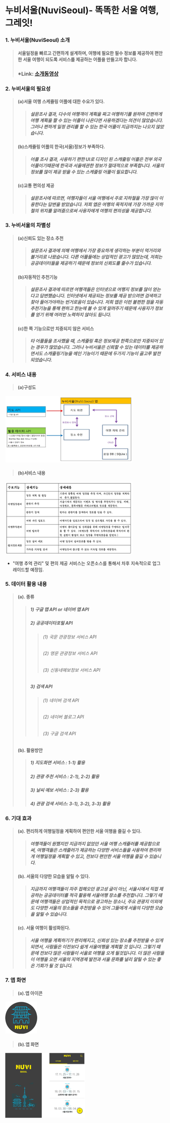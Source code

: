 # 누비서울(NuviSeoul)- 똑똑한 서울 여행, 그레잇!

### 1. 누비서울(NuviSeoul) 소개
>#### 서울일정을 빠르고 간편하게 설계하며, 여행에 필요한 필수 정보를 제공하여 편안한 서울 여행이 되도록 서비스를 제공하는 어플을 만들고자 합니다.   
>### __*Link: [소개동영상](https://www.youtube.com/watch?v=4zZgLq9TfHc)__

### 2. 누비서울의 필요성
>#### (a)서울 여행 스케쥴링 어플에 대한 수요가 있다.
>	>#####  설문조사 결과, 다수의 여행객이 계획을 짜고 여행하기를 원하며 간편하게 여행 계획을 짤 수 있는 어플이 나온다면 사용하겠다는 의견이 많았습니다. 그러나 편하게 일정 관리를 할 수 있는 한국 어플이 지금까지는 나오지 않았습니다.
>#### (b)스캐쥴링 어플의 한국(서울)정보가 부족하다.
>	>#####  어플 조사 결과, 사용하기 편한 UI로 디자인 된 스캐쥴링 어플은 전부 외국어플이기때문에 한국과 서울에관한 정보가 절대적으로 부족합니다. 서울의 정보를 많이 제공 받을 수 있는 스케줄링 어플이 필요합니다. 
>#### (c)교통 편의성 제공
>	>#####  설문조사에 따르면, 여행자들이 서울 여행에서 주로 지하철을 가장 많이 이용한다는 답변을 받았습니다. 저희 앱은 여행의 목적지에 가장 가까운 지하철의 위치를 알려줌으로써 사용자에게 여행의 편의성을 제공합니다.

### 3. 누비서울의 차별성
>#### (a)신뢰도 있는 장소 추천
>	>#####  설문조사 결과에 의해 여행에서 가장 중요하게 생각하는 부분이 먹거리와 볼거리로 나왔습니다. 다른 어플들에는 상업적인 광고가 많았는데, 저희는 공공데이터들을 제공하기 때문에 정보의 신뢰도를 줄수가 있습니다.
>#### (b)자동적인 추천기능
>	>#####  설문조사 결과에 따르면 여행객들은 인터넷으로 여행지 정보를 많이 얻는다고 답변했습니다. 인터넷에서 제공되는 정보를 제공 받으려면 검색하고 찾아 들어가야하는 번거로움이 있습니다. 저희 앱은 이런 불편한 점을 자동추천기능을 통해 편하고 한눈에 볼 수 있게 알려주기 때문에 사용자가 정보를 얻기 위해 여러번 노력하지 않아도 됩니다.
>#### (c)한 쪽 기능으로만 치중되지 않은 서비스 
>	>#####  타 어플들을 조사했을 때, 스케쥴링 혹은 정보제공 한쪽으로만 치중되어 있는 경우가 많았습니다. 그러나 누비서울은 신뢰할 수 있는 데이터를 제공하면서도 스캐쥴링기능을 메인 기능이기 때문에 두가지 기능이 골고루 발전되었습니다. 

### 4. 서비스 내용
>#### (a)구성도
<img width="80%" height="80%" src="/ReadMe.Image/structure.jpg"></img>
>#### (b)서비스 내용
<img width="80%" height="80%" src="/ReadMe.Image/contents.jpg"></img>
 * "여행 추억 관리" 및 편의 제공 서비스는 오픈소스를 통해서 차후 지속적으로 업그레이드할 예정임.

###  5. 데이터 활용 내용
>#### (a). 종류
>	>#####  1) 구글 맵 API or 네이버 맵 API 
>	>#####  2) 공공데이타포털 API 
>	>	>######  (1) 국문 관광정보 서비스 API
>	>	>######  (2) 영문 관광정보 서비스 API   
>	>	>######  (3) 신동네예보정보 서비스 API
>	>#####  3) 검색 API 
>	>	>######  (1) 네이버 검색 API 
>	>	>######  (2) 네이버 블로그 API
>	>	>######  (3) 구글 검색 API     
>#### (b). 활용방안
>	>#####  1) 지도화면 서비스 : 1-1) 활용
>	>#####  2) 관광 추천 서비스 : 2-1), 2-2) 활용
>	>#####  3) 날씨 예보 서비스 : 2-3) 활용
>	>#####  4) 관광 검색 서비스: 3-1), 3-2), 3-3) 활용  

###  6. 기대 효과 
>#### (a). 편리하게 여행일정을 계획하여 편안한 서울 여행을 즐길 수 있다.
>	>#####  여행객들이 원했지만 지금까지 없었던 서울 여행 스캐쥴러를 제공함으로써, 여행객들은 스캐줄러가 제공하는 다양한 서비스들을 사용하여 편리하게 여행일정을 계획할 수 있고, 전보다 편안한 서울 여행을 즐길 수 있습니다. 
>#### (b). 서울의 다양한 모습을 알릴 수 있다.
>	>#####  지금까지 여행객들이 자주 접해오던 광고성 글이 아닌, 서울시에서 직접 제공하는 공공데이터를 적극 활용해 서울여행 장소를 추천합니다. 그렇기 때문에 여행객들은 상업적인 목적으로 광고하는 장소나, 주요 관광지 이외에도 다양한 서울의 장소들을 추천받을 수 있어 그들에게 서울의 다양한 모습을 알릴 수 있습니다.
>#### (c). 서울 여행이 활성화된다.
>	>#####  서울 여행을 계획하기가 편리해지고, 신뢰성 있는 장소를 추천받을 수 있게 되면서, 사람들은 이전보다 쉽게 서울여행을 계획할 것 입니다. 그렇기 때문에 전보다 많은 사람들이 서울로 여행을 오게 될것입니다. 더 많은 사람들이 여행을 오면 서울의 지역경제 발전과 서울 문화를 널리 알릴 수 있는 좋은 기회가 될 것 입니다.

### 7. 앱 화면
>#### (a).앱 아이콘
<img width="20%" height="20%" src="/ReadMe.Image/app_icon.jpg">

>#### (b).앱 화면
<img width="50%" height="50%" src="/ReadMe.Image/main_00.jpg"></img>
